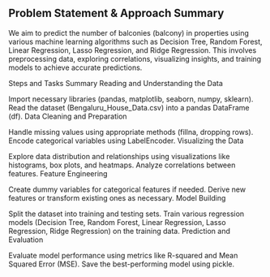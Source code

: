 <h2> Problem Statement & Approach Summary</h2>

We aim to predict the number of balconies (balcony) in properties using various machine learning algorithms such as Decision Tree, Random Forest, Linear Regression, Lasso Regression, and Ridge Regression. This involves preprocessing data, exploring correlations, visualizing insights, and training models to achieve accurate predictions.

Steps and Tasks Summary
Reading and Understanding the Data

Import necessary libraries (pandas, matplotlib, seaborn, numpy, sklearn).
Read the dataset (Bengaluru_House_Data.csv) into a pandas DataFrame (df).
Data Cleaning and Preparation

Handle missing values using appropriate methods (fillna, dropping rows).
Encode categorical variables using LabelEncoder.
Visualizing the Data

Explore data distribution and relationships using visualizations like histograms, box plots, and heatmaps.
Analyze correlations between features.
Feature Engineering

Create dummy variables for categorical features if needed.
Derive new features or transform existing ones as necessary.
Model Building

Split the dataset into training and testing sets.
Train various regression models (Decision Tree, Random Forest, Linear Regression, Lasso Regression, Ridge Regression) on the training data.
Prediction and Evaluation

Evaluate model performance using metrics like R-squared and Mean Squared Error (MSE).
Save the best-performing model using pickle.
